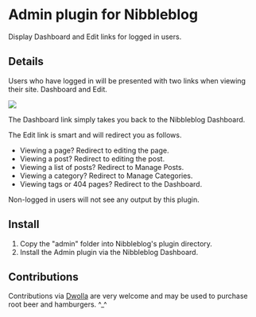 # Admin plugin for Nibbleblog

Display Dashboard and Edit links for logged in users.

## Details

Users who have logged in will be presented with two links when viewing their site. Dashboard and Edit.

![](https://raw.github.com/ForestMist/nibbleblog-plugin-admin/master/screenshot/screenshot.png)

The Dashboard link simply takes you back to the Nibbleblog Dashboard.

The Edit link is smart and will redirect you as follows.

* Viewing a page? Redirect to editing the page.
* Viewing a post? Redirect to editing the post.
* Viewing a list of posts? Redirect to Manage Posts.
* Viewing a category? Redirect to Manage Categories.
* Viewing tags or 404 pages? Redirect to the Dashboard.

Non-logged in users will not see any output by this plugin.

## Install

1. Copy the "admin" folder into Nibbleblog's plugin directory.
2. Install the Admin plugin via the Nibbleblog Dashboard.

## Contributions

Contributions via [Dwolla][dwolla] are very welcome and may be used to purchase root beer and hamburgers. ^_^

[dwolla]: https://www.dwolla.com/hub/forestmist
